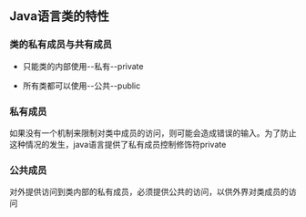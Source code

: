 ## Java语言类的特性

### 类的私有成员与共有成员

* 只能类的内部使用--私有--private

* 所有类都可以使用--公共--public

### 私有成员

如果没有一个机制来限制对类中成员的访问，则可能会造成错误的输入。为了防止这种情况的发生，java语言提供了私有成员控制修饰符private

### 公共成员

对外提供访问到类内部的私有成员，必须提供公共的访问，以供外界对类成员的访问